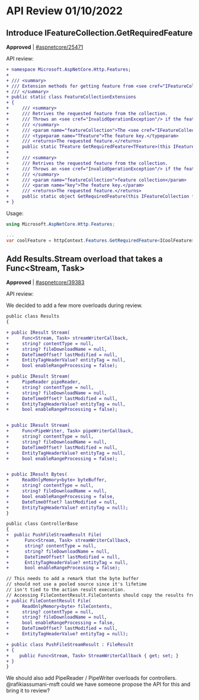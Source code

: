 # API Review 01/10/2022

## Introduce IFeatureCollection.GetRequiredFeature

**Approved** | [#aspnetcore/25471](https://github.com/dotnet/aspnetcore/issues/25471#issuecomment-1009232097)

API review:

```diff
+ namespace Microsoft.AspNetCore.Http.Features;
+ 
+ /// <summary>
+ /// Extension methods for getting feature from <see cref="IFeatureCollection"/>
+ /// </summary>
+ public static class FeatureCollectionExtensions
+ {
+     /// <summary>
+     /// Retrives the requested feature from the collection.
+     /// Throws an <see cref="InvalidOperationException"/> if the feature is not present.
+     /// </summary>
+     /// <param name="featureCollection">The <see cref="IFeatureCollection"/>.</param>
+     /// <typeparam name="TFeature">The feature key.</typeparam>
+     /// <returns>The requested feature.</returns>
+     public static TFeature GetRequiredFeature<TFeature>(this IFeatureCollection featureCollection) where TFeature : notnull
+ 
+     /// <summary>
+     /// Retrives the requested feature from the collection.
+     /// Throws an <see cref="InvalidOperationException"/> if the feature is not present.
+     /// </summary>
+     /// <param name="featureCollection">feature collection</param>
+     /// <param name="key">The feature key.</param>
+     /// <returns>The requested feature.</returns>
+     public static object GetRequiredFeature(this IFeatureCollection featureCollection, Type key);
+ }
```

Usage:

```C#
using Microsoft.AspNetCore.Http.Features;

...
var coolFeature = httpContext.Features.GetRequiredFeature<ICoolFeature>();
```
## Add Results.Stream overload that takes a Func<Stream, Task>

**Approved** | [#aspnetcore/39383](https://github.com/dotnet/aspnetcore/issues/39383#issuecomment-1009261849)

API review:

We decided to add a few more overloads during review.

```diff
public class Results
{

+ public IResult Stream(
+     Func<Stream, Task> streamWriterCallback, 
+     string? contentType = null,
+     string? fileDownloadName = null,
+     DateTimeOffset? lastModified = null,
+     EntityTagHeaderValue? entityTag = null,
+     bool enableRangeProcessing = false);

+ public IResult Stream(
+     PipeReader pipeReader, 
+     string? contentType = null,
+     string? fileDownloadName = null,
+     DateTimeOffset? lastModified = null,
+     EntityTagHeaderValue? entityTag = null,
+     bool enableRangeProcessing = false);


+ public IResult Stream(
+     Func<PipeWriter, Task> pipeWriterCallback, 
+     string? contentType = null,
+     string? fileDownloadName = null,
+     DateTimeOffset? lastModified = null,
+     EntityTagHeaderValue? entityTag = null,
+     bool enableRangeProcessing = false);


+ public IResult Bytes(
+     ReadOnlyMemory<byte> byteBuffer, 
+     string? contentType = null,
+     string? fileDownloadName = null,
+     bool enableRangeProcessing = false,
+     DateTimeOffset? lastModified = null,
+     EntityTagHeaderValue? entityTag = null);
}
```

```diff
public class ControllerBase
{
+  public PushFileStreamResult File(
+      Func<Stream, Task> streamWriterCallback, 
+      string? contentType = null,
+      string? fileDownloadName = null,
+      DateTimeOffset? lastModified = null,
+      EntityTagHeaderValue? entityTag = null,
+      bool enableRangeProcessing = false);

// This needs to add a remark that the byte buffer
// should not use a pooled source since it's lifetime
// isn't tied to the action result execution.
// Accessing FileContentResult.FileContents should copy the results from the memory
+ public FileContentResult File(
+     ReadOnlyMemory<byte> fileContents, 
+     string? contentType = null,
+     string? fileDownloadName = null,
+     bool enableRangeProcessing = false,
+     DateTimeOffset? lastModified = null,
+     EntityTagHeaderValue? entityTag = null);

+ public class PushFileStreamResult : FileResult
+ {
+    public Func<Stream, Task> StreamWriterCallback { get; set; }
+ }
}
```

We should also add PipeReader / PipeWriter overloads for controllers. @rafikiassumani-msft could we have someone propose the API for this and bring it to review?

